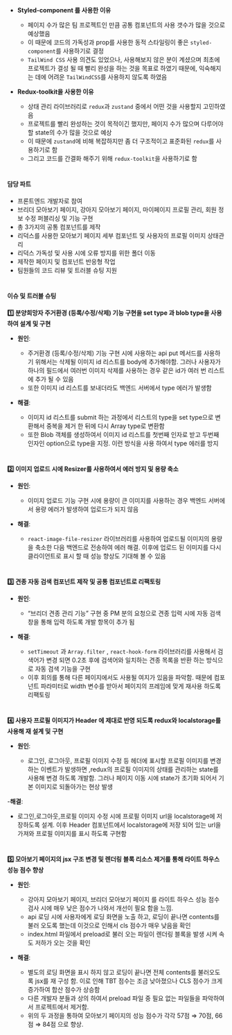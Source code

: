 - **Styled-component 를 사용한 이유**
    - 페이지 수가 많은 팀 프로젝트인 만큼 공통 컴포넌트의 사용 갯수가 많을 것으로 예상했음
    - 이 때문에 코드의 가독성과 prop를 사용한 동적 스타일링이 좋은 `styled-component`를 사용하기로 결정
    - `TailWind CSS` 사용 의견도 있었으나, 사용해보지 않은 분이 계셨으며 최초에 프로젝트가 결성 될 때 빨리 완성을 하는 것을 목표로 하였기 때문에, 익숙해지는 데에 어려운 `TailWindCSS`를 사용하지 않도록 하였음
                       
- **Redux-toolkit을 사용한 이유**
    - 상태 관리 라이브러리로 `redux`과 `zustand` 중에서 어떤 것을 사용할지 고민하였음
    - 프로젝트를 빨리 완성하는 것이 목적이긴 했지만, 페이지 수가 많으며 다루어야 할 state의 수가 많을 것으로 예상
    - 이 때문에 `zustand`에 비해 복잡하지만 좀 더 구조적이고 표준화된 `redux`를 사용하기로 함
    - 그리고 코드를 간결화 해주기 위해 `redux-toolkit`을 사용하기로 함

#


#### 담당 파트
- 프론트엔드 개발자로 참여
- 브리더 모아보기 페이지, 강아지 모아보기 페이지, 마이페이지 프로필 관리, 회원 정보 수정 퍼블리싱 및 기능 구현
- 총 3가지의 공통 컴포넌트를 제작
- 리덕스를 사용한 모아보기 페이지 세부 컴포넌트 및 사용자의 프로필 이미지 상태관리
- 리덕스 가독성 및 사용 시에 오류 방지를 위한 폴더 이동
- 제작한 페이지 및 컴포넌트 반응형 작업
- 팀원들의 코드 리뷰 및 트러블 슈팅 지원

#

#### 이슈 및 트러블 슈팅
**1️⃣ 분양희망자 주거환경 (등록/수정/삭제) 기능 구현을 set type 과 blob type을 사용하여 설계 및 구현**
                 
- **원인**: 
  - 주거환경 (등록/수정/삭제) 기능 구현 시에 사용하는 api put 메서드를 사용하기 위해서는 삭제될 이미지 id 리스트를 body에 추가해야함. 그러나 사용자가 하나의 필드에서 여러번 이미지 삭제를 사용하는 경우 같은 id가 여러 번 리스트에 추가 될 수 있음
  - 또한 이미지 id 리스트를 보내더라도 백엔드 서버에서 type 에러가 발생함

- **해결**:
  - 이미지 id 리스트를 submit 하는 과정에서 리스트의 type을 set type으로 변환해서 중복을 제거 한 뒤에 다시 Array type로  변환함
  - 또한 Blob 객체를 생성하여서 이미지 id 리스트를 첫번째 인자로 받고 두번째 인자인 option으로 type을 지정. 이런 방식을 사용 하여서 type 에러를 방지 

#

**2️⃣ 이미지 업로드 시에 Resizer를 사용하여서 에러 방지 및 용량 축소**

- **원인**:
  - 이미지 업로드 기능 구현 시에 용량이 큰 이미지를 사용하는 경우 백엔드 서버에서 용량 에러가 발생하여 업로드가 되지 않음

- **해결**:
  - `react-image-file-resizer` 라이브러리를 사용하여 업로드될 이미지의 용량을 축소한 다음 백엔드로 전송하여 에러 해결. 이후에 업로드 된 이미지를 다시 클라이언트로 표시 할 때 성능 향상도 기대해 볼 수 있음 


#

**3️⃣ 견종 자동 검색 컴포넌트 제작 및 공통 컴포넌트로 리팩토링**

- **원인**: 
  - “브리더 견종 관리 기능” 구현 중 PM 분의 요청으로 견종 입력 시에 자동 검색 창을 통해 입력 하도록 개발 항목이 추가 됨

- **해결**:
  - `setTimeout` 과 `Array.filter` , `react-hook-form` 라이브러리를 사용해서 검색어가 변경 되면 0.2초 후에 검색어와 일치하는 견종 목록을 반환 하는 방식으로 자동 검색 기능을 구현
  - 이후 회의를 통해 다른 페이지에서도 사용될 여지가 있음을 파악함. 때문에 컴포넌트 파라미터로 width 변수를 받아서 페이지의 프레임에 맞게 재사용 하도록 리팩토링
  
 #

  
**4️⃣ 사용자 프로필 이미지가 Header 에 제대로 반영 되도록 redux와 localstorage를 사용해 재 설계 및 구현**

- **원인**: 

  - 로그인, 로그아웃, 프로필 이미지 수정 등 헤더에 표시할 프로필 이미지를 변경하는 이벤트가 발생하면 ,redux의 프로필 이미지의 상태를 관리하는 state를 사용해 변경 하도록 개발함. 그러나 페이지 이동 시에 state가 초기화 되어서 기본 이미지로 되돌아가는 현상 발생

-**해결**:

  - 로그인,로그아웃,프로필 이미지 수정 시에 프로필 이미지 url을 localstorage에 저장하도록 설계. 이후 Header 컴포넌트에서 localstorage에 저장 되어 있는 url을 가져와 프로필 이미지를 표시 하도록 구현함

#

**5️⃣ 모아보기 페이지의 jsx 구조 변경 및 렌더링 블록 리소스 제거를 통해 라이트 하우스 성능 점수 향상**

- **원인**:
  - 강아지 모아보기 페이지, 브리더 모아보기 페이지 를 라이트 하우스 성능 점수 검사 시에 매우 낮은 점수가 나와서 개선이 필요 함을 느낌.
  - api 로딩 시에 사용자에게 로딩 화면을 노출 하고, 로딩이 끝나면 contents를 불러 오도록 했는데 이것으로 인해서 cls 점수가 매우 낮음을 확인
  - index.html 파일에서 preload로 불러 오는 파일이 렌더링 블록을 발생 시켜 속도 저하가 오는 것을 확인

- **해결**:
  - 별도의 로딩 화면을 표시 하지 않고 로딩이 끝나면 전체 contents를 불러오도록 jsx를 재 구성 함. 이로 인해 TBT 점수는 조금 낮아졌으나 CLS 점수가 크게 증가하여 합산 점수가 상승함
  - 다른 개발자 분들과 상의 하여서 preload 파일 중 필요 없는 파일들을 파악하여서 프로젝트에서 제거함.
  - 위의 두 과정을 통하여 모아보기 페이지의 성능 점수가 각각 57점 ⇒ 70점, 66점 ⇒ 84점 으로 향상.  

#
